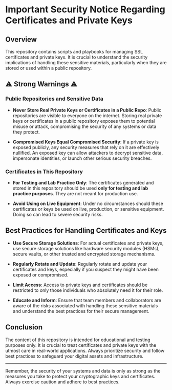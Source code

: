 # Important Security Notice Regarding Certificates and Private Keys

## Overview

This repository contains scripts and playbooks for managing SSL certificates and private keys. It is crucial to understand the security implications of handling these sensitive materials, particularly when they are stored or used within a public repository.

## ⚠️ Strong Warnings ⚠️

### Public Repositories and Sensitive Data

- **Never Store Real Private Keys or Certificates in a Public Repo**: Public repositories are visible to everyone on the internet. Storing real private keys or certificates in a public repository exposes them to potential misuse or attack, compromising the security of any systems or data they protect.

- **Compromised Keys Equal Compromised Security**: If a private key is exposed publicly, any security measures that rely on it are effectively nullified. An exposed key can allow attackers to decrypt sensitive data, impersonate identities, or launch other serious security breaches.

### Certificates in This Repository

- **For Testing and Lab Practice Only**: The certificates generated and stored in this repository should be used **only for testing and lab practice purposes**. They are not meant for production use.

- **Avoid Using on Live Equipment**: Under no circumstances should these certificates or keys be used on live, production, or sensitive equipment. Doing so can lead to severe security risks.

## Best Practices for Handling Certificates and Keys

- **Use Secure Storage Solutions**: For actual certificates and private keys, use secure storage solutions like hardware security modules (HSMs), secure vaults, or other trusted and encrypted storage mechanisms.

- **Regularly Rotate and Update**: Regularly rotate and update your certificates and keys, especially if you suspect they might have been exposed or compromised.

- **Limit Access**: Access to private keys and certificates should be restricted to only those individuals who absolutely need it for their role.

- **Educate and Inform**: Ensure that team members and collaborators are aware of the risks associated with handling these sensitive materials and understand the best practices for their secure management.

## Conclusion

The content of this repository is intended for educational and testing purposes only. It is crucial to treat certificates and private keys with the utmost care in real-world applications. Always prioritize security and follow best practices to safeguard your digital assets and infrastructure.

---

Remember, the security of your systems and data is only as strong as the measures you take to protect your cryptographic keys and certificates. Always exercise caution and adhere to best practices.
